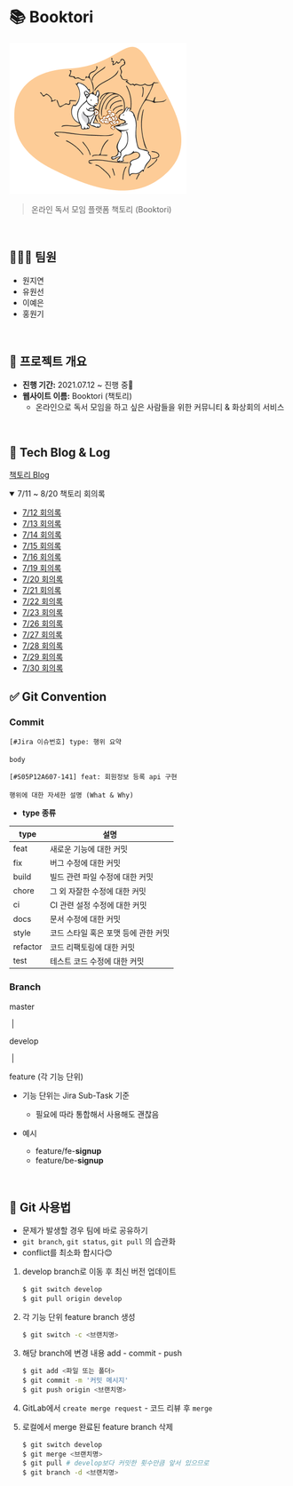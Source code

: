 # 📚 Booktori

![booktori](images/booktori.png)

> 온라인 독서 모임 플랫폼 책토리 (Booktori)

<br>

## 👨‍👩‍👦 팀원

- 원지연
- 유원선
- 이예은
- 홍원기

<br>

## 📆 프로젝트 개요

- **진행 기간:** 2021.07.12 ~ 진행 중🏃
- **웹사이트 이름:** Booktori (책토리)
  - 온라인으로 독서 모임을 하고 싶은 사람들을 위한 커뮤니티 & 화상회의 서비스

<br>



## 📑 Tech Blog & Log

[책토리 Blog](https://booktori.tistory.com/)

<details open>
  <summary>7/11 ~ 8/20 책토리 회의록</summary>
  <ul>
      <a href="./Document/Dev_log/20210712_회의록.md"><li>7/12 회의록</li></a>
      <a href="./Document/Dev_log/20210713_회의록.md"><li>7/13 회의록</li></a>
      <a href="./Document/Dev_log/20210714_회의록.md"><li>7/14 회의록</li></a>
      <a href="./Document/Dev_log/20210715_회의록.md"><li>7/15 회의록</li></a>
      <a href="./Document/Dev_log/20210716_회의록.md"><li>7/16 회의록</li></a>
      <a href="./Document/Dev_log/20210719_회의록.md"><li>7/19 회의록</li></a>
      <a href="./Document/Dev_log/20210720_회의록.md"><li>7/20 회의록</li></a>
      <a href="./Document/Dev_log/20210721_회의록.md"><li>7/21 회의록</li></a>
      <a href="./Document/Dev_log/20210722_회의록.md"><li>7/22 회의록</li></a>
      <a href="./Document/Dev_log/20210723_회의록.md"><li>7/23 회의록</li></a>
      <a href="./Document/Dev_log/20210726_회의록.md"><li>7/26 회의록</li></a>
      <a href="./Document/Dev_log/20210727_회의록.md"><li>7/27 회의록</li></a>
      <a href="./Document/Dev_log/20210728_회의록.md"><li>7/28 회의록</li></a>
      <a href="./Document/Dev_log/20210729_회의록.md"><li>7/29 회의록</li></a>
      <a href="./Document/Dev_log/20210730_회의록.md"><li>7/30 회의록</li></a>
  </ul>
</details>



## ✅ Git Convention

### Commit

```
[#Jira 이슈번호] type: 행위 요약

body
```

```
[#S05P12A607-141] feat: 회원정보 등록 api 구현

행위에 대한 자세한 설명 (What & Why)
```

- **type 종류**

| type     | 설명                                 |
| -------- | ------------------------------------ |
| feat     | 새로운 기능에 대한 커밋              |
| fix      | 버그 수정에 대한 커밋                |
| build    | 빌드 관련 파일 수정에 대한 커밋      |
| chore    | 그 외 자잘한 수정에 대한 커밋        |
| ci       | CI 관련 설정 수정에 대한 커밋        |
| docs     | 문서 수정에 대한 커밋                |
| style    | 코드 스타일 혹은 포맷 등에 관한 커밋 |
| refactor | 코드 리팩토링에 대한 커밋            |
| test     | 테스트 코드 수정에 대한 커밋         |

### Branch

master

​     |

develop

​     |

feature (각 기능 단위)

- 기능 단위는 Jira Sub-Task 기준
  - 필요에 따라 통합해서 사용해도 괜찮음

- 예시
  - feature/fe-**signup**
  - feature/be-**signup**

<br>

## 📎 Git 사용법

- 문제가 발생할 경우 팀에 바로 공유하기
- `git branch`, `git status`, `git pull` 의 습관화
- conflict를 최소화 합시다😊

1. develop branch로 이동 후 최신 버전 업데이트

   ```bash
   $ git switch develop
   $ git pull origin develop
   ```

2. 각 기능 단위 feature branch 생성

   ```bash
   $ git switch -c <브랜치명>
   ```

3. 해당 branch에 변경 내용 add - commit - push

   ```bash
   $ git add <파일 또는 폴더>
   $ git commit -m '커밋 메시지'
   $ git push origin <브랜치명>
   ```

4. GitLab에서 `create merge request` - 코드 리뷰 후 `merge`

5. 로컬에서 merge 완료된 feature branch 삭제

   ```bash
   $ git switch develop 
   $ git merge <브랜치명>
   $ git pull # develop보다 커밋한 횟수만큼 앞서 있으므로
   $ git branch -d <브랜치명>
   ```